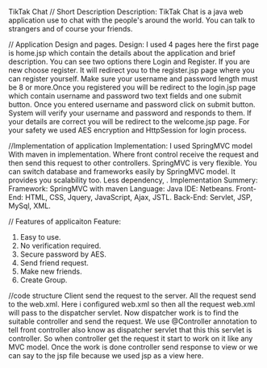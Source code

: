 TikTak Chat
// Short Description 
Description: TikTak Chat is a java web application use to chat with the people's around the world. You can talk to strangers and of course your friends. 

// Application Design and pages. 
Design: I used 4 pages here the first page is home.jsp which contain the details about the application and brief description. You can see two options there Login and Register. If you are new choose register. It will redirect you to the register.jsp page where you can register yourself. Make sure your username and password length must be 8 or more.Once you registered you will be redirect to the  login.jsp page which contain username and password two text fields and one submit button. Once you entered username and password click on submit button. System will verify your username and password and responds to them. If your details are correct you will be redirect to the welcome.jsp page. For your safety we used AES encryption and HttpSession for login process. 

//Implementation of application
Implementation: I used SpringMVC model With maven in implementation. Where front control receive the request and then send this request to other controllers. SpringMVC is very flexible. You can switch database and frameworks easily by SpringMVC model. It provides you scalability too. Less dependency, . 
Implementation Summery:
Framework: SpringMVC with maven 
Language: Java
IDE: Netbeans.
Front-End: HTML, CSS, Jquery, JavaScript, Ajax, JSTL.
Back-End: Servlet, JSP, MySql, XML. 

// Features of applicaiton
Feature: 
1. Easy to use.
2. No verification required.
3. Secure password by AES.
4. Send friend request.
5. Make new friends.
6. Create Group. 

//code structure
Client send the request to the server. All the request send to the web.xml. Here i configured web.xml so then all the request web.xml will pass to the dispatcher servlet. Now dispatcher work is to find the suitable controller and send the request. We use @Controller annotation to tell front controller also know as dispatcher servlet that this this servlet is controller. So when controller get the request it start to work on it like any MVC model. Once the work is done controller send response to view or we can say to the jsp file because we used jsp as a view here. 
